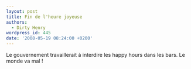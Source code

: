 ```yaml
---
layout: post
title: Fin de l'heure joyeuse
authors:
  - Dirty Henry
wordpress_id: 445
date: '2008-05-19 08:24:00 +0200'
---
```

Le gouvernement travaillerait à interdire les happy hours dans les bars. Le monde va mal !
